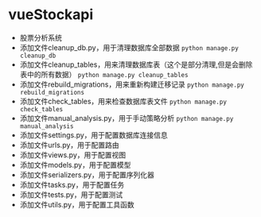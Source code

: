 # vueStockapi
- 股票分析系统
- 添加文件cleanup_db.py，用于清理数据库全部数据
`python manage.py cleanup_db`
- 添加文件cleanup_tables，用来清理数据库表（这个是部分清理,但是会删除表中的所有数据）
`python manage.py cleanup_tables`
- 添加文件rebuild_migrations，用来重新构建迁移记录
`python manage.py rebuild_migrations`
- 添加文件check_tables，用来检查数据库表文件
`python manage.py check_tables`
- 添加文件manual_analysis.py，用于手动策略分析
`python manage.py manual_analysis`
- 添加文件settings.py，用于配置数据库连接信息
- 添加文件urls.py，用于配置路由
- 添加文件views.py，用于配置视图
- 添加文件models.py，用于配置模型
- 添加文件serializers.py，用于配置序列化器
- 添加文件tasks.py，用于配置任务
- 添加文件tests.py，用于配置测试
- 添加文件utils.py，用于配置工具函数
